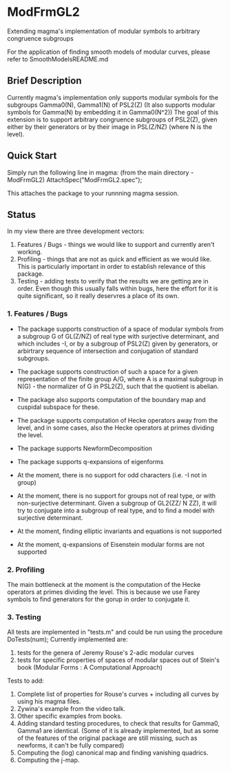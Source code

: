 # ModFrmGL2
Extending magma's implementation of modular symbols to arbitrary congruence subgroups

For the application of finding smooth models of modular curves, please refer to SmoothModelsREADME.md

## Brief Description

Currently magma's implementation only supports modular symbols for the subgroups Gamma0(N), Gamma1(N) of PSL2(Z)
(It also supports modular symbols for Gamma(N) by embedding it in Gamma0(N^2))
The goal of this extension is to support arbitrary congruence subgroups of PSL2(Z), given either by their 
generators or by their image in PSL(Z/NZ) (where N is the level).

## Quick Start

Simply run the following line in magma: (from the main directory -  ModFrmGL2)
AttachSpec("ModFrmGL2.spec");

This attaches the package to your runnning magma session.

## Status

In my view there are three development vectors:
1. Features / Bugs - things we would like to support and currently aren't working.
2. Profiling - things that are not as quick and efficient as we would like. This is particularly important 
in order to establish relevance of this package.
3. Testing - adding tests to verify that the results we are getting are in order.
Even though this usually falls within bugs, here the effort for it is quite significant, so it really deservres
a place of its own.


### 1. Features / Bugs

+ The package supports construction of a space of modular symbols from a subgroup G of GL(Z/NZ) 
of real type with surjective determinant, and which includes -I, or by a subgroup of PSL2(Z) given by 
generators, or arbirtrary sequence of intersection and conjugation of standard subgroups.

+ The package supports construction of such a space for a given representation of the finite group
A/G, where A is a maximal subgroup in N(G) - the normalizer of G in PSL2(Z), such that the quotient is abelian.

+ The package also supports computation of the boundary map and cuspidal subspace for these.

+ The package supports computation of Hecke operators away from the level, and in some cases, also the Hecke operators at primes dividing the level.

+ The package supports NewformDecomposition

+ The package supports q-expansions of eigenforms

- At the moment, there is no support for odd characters (i.e. -I not in group)

- At the moment, there is no support for groups not of real type, or with non-surjective determinant. Given a subgroup of GL2(ZZ/ N ZZ), it will try to conjugate into a subgroup of real type, and to find a model with surjective determinant.

- At the moment, finding elliptic invariants and equations is not supported

- At the moment, q-expansions of Eisenstein modular forms are not supported


### 2. Profiling


The main bottleneck at the moment is the computation of the Hecke operators at primes dividing the level. This is because we use Farey symbols to find generators for the gorup in order to conjugate it.

### 3. Testing

All tests are implemented in "tests.m" and could be run using the procedure DoTests(num);
Currently implemented are:
1. tests for the genera of Jeremy Rouse's 2-adic modular curves
2. tests for specific properties of spaces of modular spaces out of Stein's book (Modular Forms : A Computational Approach)

Tests to add:
1. Complete list of properties for Rouse's curves + including all curves by using his magma files.
2. Zywina's example from the video talk.
3. Other specific examples from books.
4. Adding standard testing procedures, to check that results for Gamma0, Gamma1 are identical.
(Some of it is already implemented, but as some of the features of the original package are still missing, such as newforms,
it can't be fully compared)
5. Computing the (log) canonical map and finding vanishing quadrics.
6. Computing the j-map.




